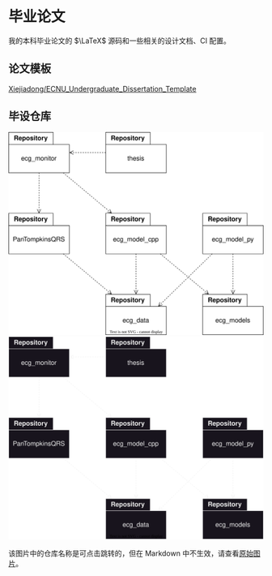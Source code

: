 # 毕业论文

我的本科毕业论文的 $\LaTeX$ 源码和一些相关的设计文档、CI 配置。

## 论文模板

[Xiejiadong/ECNU_Undergraduate_Dissertation_Template](https://github.com/Xiejiadong/ECNU_Undergraduate_Dissertation_Template)

## 毕设仓库

![repositories](assets/repositories.drawio.svg#gh-light-mode-only)
![repositories](assets/repositories.drawio.dark.svg#gh-dark-mode-only)

该图片中的仓库名称是可点击跳转的，但在 Markdown 中不生效，请查看[原始图片](https://raw.githubusercontent.com/CCXXXI/thesis/main/assets/repositories.drawio.svg)。
